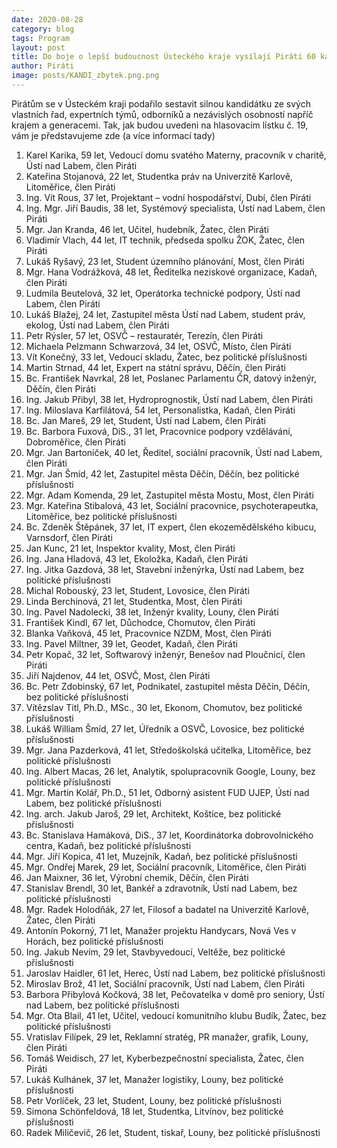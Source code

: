 ```yaml
---
date: 2020-08-28
category: blog
tags: Program
layout: post
title: Do boje o lepší budoucnost Ústeckého kraje vysílají Piráti 60 kandidátů
author: Piráti
image: posts/KANDI_zbytek.png.png
---
```



Pirátům se v Ústeckém kraji podařilo sestavit silnou kandidátku ze svých vlastních řad, expertních týmů, odborníků a nezávislých osobností napříč krajem a generacemi. Tak, jak budou uvedeni na hlasovacím lístku č. 19, vám je představujeme zde (a více informací tady)

1) Karel Karika, 59 let, Vedoucí domu svatého Materny, pracovník v charitě, Ústí nad Labem, člen Piráti
2) Kateřina Stojanová, 22 let, Studentka práv na Univerzitě Karlově, Litoměřice, člen Piráti
3) Ing. Vít Rous, 37 let, Projektant – vodní hospodářství, Dubí, člen Piráti
4) Ing. Mgr. Jiří Baudis, 38 let, Systémový specialista, Ústí nad Labem, člen Piráti
5) Mgr. Jan Kranda, 46 let, Učitel, hudebník, Žatec, člen Piráti
6) Vladimír Vlach, 44 let, IT technik, předseda spolku ŽOK, Žatec, člen Piráti
7) Lukáš Ryšavý, 23 let, Student územního plánování, Most, člen Piráti
8) Mgr. Hana Vodrážková, 48 let, Ředitelka neziskové organizace, Kadaň, člen Piráti
9) Ludmila Beutelová, 32 let, Operátorka technické podpory, Ústí nad Labem, člen Piráti
10) Lukáš Blažej, 24 let, Zastupitel města Ústí nad Labem, student práv, ekolog, Ústí nad Labem, člen Piráti
11) Petr Rýsler, 57 let, OSVČ – restauratér, Terezín, člen Piráti
12) Michaela Pelzmann Schwarzová, 34 let, OSVČ, Místo, člen Piráti
13) Vít Konečný, 33 let, Vedoucí skladu, Žatec, bez politické příslušnosti
14) Martin Strnad, 44 let, Expert na státní správu, Děčín, člen Piráti
15) Bc. František Navrkal, 28 let, Poslanec Parlamentu ČR, datový inženýr, Děčín, člen Piráti
16) Ing. Jakub Přibyl, 38 let, Hydroprognostik, Ústí nad Labem, člen Piráti
17) Ing. Miloslava Karfilátová, 54 let, Personalistka, Kadaň, člen Piráti
18) Bc. Jan Mareš, 29 let, Student, Ústí nad Labem, člen Piráti
19) Bc. Barbora Fuxová, DiS., 31 let, Pracovnice podpory vzdělávání, Dobroměřice, člen Piráti
20) Mgr. Jan Bartoníček, 40 let, Ředitel, sociální pracovník, Ústí nad Labem, člen Piráti
21) Mgr. Jan Šmíd, 42 let, Zastupitel města Děčín, Děčín, bez politické příslušnosti
22) Mgr. Adam Komenda, 29 let, Zastupitel města Mostu, Most, člen Piráti
23) Mgr. Kateřina Stibalová, 43 let, Sociální pracovnice, psychoterapeutka, Litoměřice, bez politické příslušnosti
24) Bc. Zdeněk Štěpánek, 37 let, IT expert, člen ekozemědělského kibucu, Varnsdorf, člen Piráti
25) Jan Kunc, 21 let, Inspektor kvality, Most, člen Piráti
26) Ing. Jana Hladová, 43 let, Ekoložka, Kadaň, člen Piráti
27) Ing. Jitka Gazdová, 38 let, Stavební inženýrka, Ústí nad Labem, bez politické příslušnosti
28) Michal Robouský, 23 let, Student, Lovosice, člen Piráti
29) Linda Berchinová, 21 let, Studentka, Most, člen Piráti
30) Ing. Pavel Nadolecki, 38 let, Inženýr kvality, Louny, člen Piráti
31) František Kindl, 67 let, Důchodce, Chomutov, člen Piráti
32) Blanka Vaňková, 45 let, Pracovnice NZDM, Most, člen Piráti
33) Ing. Pavel Miltner, 39 let, Geodet, Kadaň, člen Piráti
34) Petr Kopač, 32 let, Softwarový inženýr, Benešov nad Ploučnicí, člen Piráti
35) Jiří Najdenov, 44 let, OSVČ, Most, člen Piráti
36) Bc. Petr Zdobinský, 67 let, Podnikatel, zastupitel města Děčín, Děčín, bez politické příslušnosti
37) Vítězslav Titl, Ph.D., MSc., 30 let, Ekonom, Chomutov, bez politické příslušnosti
38) Lukáš William Šmíd, 27 let, Úředník a OSVČ, Lovosice, bez politické příslušnosti
39) Mgr. Jana Pazderková, 41 let, Středoškolská učitelka, Litoměřice, bez politické příslušnosti
40) Ing. Albert Macas, 26 let, Analytik, spolupracovník Google, Louny, bez politické příslušnosti
41) Mgr. Martin Kolář, Ph.D., 51 let, Odborný asistent FUD UJEP, Ústí nad Labem, bez politické příslušnosti
42) Ing. arch. Jakub Jaroš, 29 let, Architekt, Koštice, bez politické příslušnosti
43) Bc. Stanislava Hamáková, DiS., 37 let, Koordinátorka dobrovolnického centra, Kadaň, bez politické příslušnosti
44) Mgr. Jiří Kopica, 41 let, Muzejník, Kadaň, bez politické příslušnosti
45) Mgr. Ondřej Marek, 29 let, Sociální pracovník, Litoměřice, člen Piráti
46) Jan Maixner, 36 let, Výrobní chemik, Děčín, člen Piráti
47) Stanislav Brendl, 30 let, Bankéř a zdravotník, Ústí nad Labem, bez politické příslušnosti
48) Mgr. Radek Holodňák, 27 let, Filosof a badatel na Univerzitě Karlově, Žatec, člen Piráti
49) Antonín Pokorný, 71 let, Manažer projektu Handycars, Nová Ves v Horách, bez politické příslušnosti
50) Ing. Jakub Nevím, 29 let, Stavbyvedoucí, Veltěže, bez politické příslušnosti
51) Jaroslav Haidler, 61 let, Herec, Ústí nad Labem, bez politické příslušnosti
52) Miroslav Brož, 41 let, Sociální pracovník, Ústí nad Labem, člen Piráti
53) Barbora Přibylová Kočková, 38 let, Pečovatelka v domě pro seniory, Ústí nad Labem, bez politické příslušnosti
54) Mgr. Ota Blail, 41 let, Učitel, vedoucí komunitního klubu Budík, Žatec, bez politické příslušnosti
55) Vratislav Filípek, 29 let, Reklamní stratég, PR manažer, grafik, Louny, člen Piráti
56) Tomáš Weidisch, 27 let, Kyberbezpečnostní specialista, Žatec, člen Piráti
57) Lukáš Kulhánek, 37 let, Manažer logistiky, Louny, bez politické příslušnosti
58) Petr Vorlíček, 23 let, Student, Louny, bez politické příslušnosti
59) Simona Schönfeldová, 18 let, Studentka, Litvínov, bez politické příslušnosti
60) Radek Miličevič, 26 let, Student, tiskař, Louny, bez politické příslušnosti
